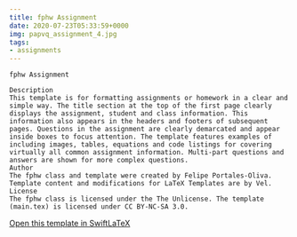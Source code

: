 ```yaml
---
title: fphw Assignment
date: 2020-07-23T05:33:59+0000
img: papvq_assignment_4.jpg
tags:
- assignments
---
```

```
fphw Assignment

Description
This template is for formatting assignments or homework in a clear and simple way. The title section at the top of the first page clearly displays the assignment, student and class information. This information also appears in the headers and footers of subsequent pages. Questions in the assignment are clearly demarcated and appear inside boxes to focus attention. The template features examples of including images, tables, equations and code listings for covering virtually all common assignment information. Multi-part questions and answers are shown for more complex questions.
Author
The fphw class and template were created by Felipe Portales-Oliva. Template content and modifications for LaTeX Templates are by Vel.
License
The fphw class is licensed under the The Unlicense. The template (main.tex) is licensed under CC BY-NC-SA 3.0.
```
[Open this template in SwiftLaTeX](https://www.swiftlatex.com/project.html?import=https://swiftlatex.github.io/LaTeXBoilerPlate/zips/ulynb_assignment_4.zip)
